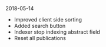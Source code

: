 2018-05-14	

  - Improved client side sorting
  - Added search button
  - Indexer stop indexing abstract field
  - Reset all publications

